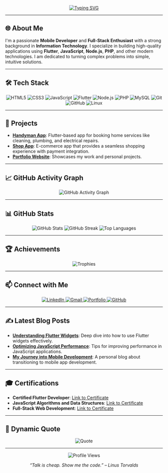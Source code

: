 <div align="center">
  <a href="https://git.io/typing-svg">
    <img src="https://readme-typing-svg.demolab.com?font=Fira+Code&weight=700&size=45&duration=3000&pause=1000&color=0A66C2&center=true&vCenter=true&multiline=true&width=1000&height=80&lines=Hi%2C+I'm+Naveeth+👋;Mobile+Developer+%7C+Full-Stack+Enthusiast;Tech+Innovator+%7C+Information+Technology+Expert;Creating+High-Quality+Apps+and+Solutions" alt="Typing SVG" />
  </a>
</div>

---

## 🌐 About Me
I'm a passionate **Mobile Developer** and **Full-Stack Enthusiast** with a strong background in **Information Technology**. I specialize in building high-quality applications using **Flutter**, **JavaScript**, **Node.js**, **PHP**, and other modern technologies. I am dedicated to turning complex problems into simple, intuitive solutions.

---

## 🛠️ Tech Stack

<div align="center">
  <img src="https://img.shields.io/badge/-HTML5-E34F26?style=for-the-badge&logo=html5&logoColor=white" alt="HTML5">
  <img src="https://img.shields.io/badge/-CSS3-1572B6?style=for-the-badge&logo=css3" alt="CSS3">
  <img src="https://img.shields.io/badge/-JavaScript-F7DF1E?style=for-the-badge&logo=javascript&logoColor=black" alt="JavaScript">
  <img src="https://img.shields.io/badge/-Flutter-02569B?style=for-the-badge&logo=flutter" alt="Flutter">
  <img src="https://img.shields.io/badge/-Node.js-339933?style=for-the-badge&logo=node.js&logoColor=white" alt="Node.js">
  <img src="https://img.shields.io/badge/-PHP-777BB4?style=for-the-badge&logo=php&logoColor=white" alt="PHP">
  <img src="https://img.shields.io/badge/-MySQL-4479A1?style=for-the-badge&logo=mysql&logoColor=white" alt="MySQL">
  <img src="https://img.shields.io/badge/-Git-F05032?style=for-the-badge&logo=git&logoColor=white" alt="Git">
  <img src="https://img.shields.io/badge/-GitHub-181717?style=for-the-badge&logo=github&logoColor=white" alt="GitHub">
  <img src="https://img.shields.io/badge/-Linux-FCC624?style=for-the-badge&logo=linux&logoColor=black" alt="Linux">
</div>

---

## 🚀 Projects

- **[Handyman App](https://github.com/your-repo-link)**: Flutter-based app for booking home services like cleaning, plumbing, and electrical repairs.
- **[Shop App](https://github.com/your-repo-link)**: E-commerce app that provides a seamless shopping experience with payment integration.
- **[Portfolio Website](https://your-portfolio-link.com)**: Showcases my work and personal projects.

---

## 📈 GitHub Activity Graph

<p align="center">
  <img src="https://activity-graph.herokuapp.com/graph?username=Naveeth&bg_color=0D1117&color=5BCDEC&line=5BCDEC&point=FFFFFF&hide_border=true" alt="GitHub Activity Graph">
</p>

---

## 📊 GitHub Stats

<p align="center">
  <img src="https://github-readme-stats.vercel.app/api?username=Naveeth&show_icons=true&hide_border=true&theme=radical" alt="GitHub Stats">
  <img src="https://github-readme-streak-stats.herokuapp.com/?user=Naveeth&theme=radical&hide_border=true" alt="GitHub Streak">
  <img src="https://github-readme-stats.vercel.app/api/top-langs/?username=Naveeth&layout=compact&hide_border=true&theme=radical" alt="Top Languages">
</p>

---

## 🏆 Achievements

<p align="center">
  <img src="https://github-profile-trophy.vercel.app/?username=Naveeth&theme=dracula&no-frame=true&row=1&column=7" alt="Trophies">
</p>

---

## 📫 Connect with Me

<p align="center">
  <a href="https://linkedin.com/in/your-profile">
    <img src="https://img.shields.io/badge/-LinkedIn-0A66C2?style=for-the-badge&logo=linkedin&logoColor=white" alt="LinkedIn">
  </a>
  <a href="mailto:your-email@example.com">
    <img src="https://img.shields.io/badge/-Gmail-D14836?style=for-the-badge&logo=gmail&logoColor=white" alt="Gmail">
  </a>
  <a href="https://your-portfolio-link.com">
    <img src="https://img.shields.io/badge/-Portfolio-24292F?style=for-the-badge&logo=github&logoColor=white" alt="Portfolio">
  </a>
  <a href="https://github.com/Naveeth">
    <img src="https://img.shields.io/badge/-GitHub-181717?style=for-the-badge&logo=github&logoColor=white" alt="GitHub">
  </a>
</p>

---

## ✍️ Latest Blog Posts

- **[Understanding Flutter Widgets](https://your-blog-link.com)**: Deep dive into how to use Flutter widgets effectively.
- **[Optimizing JavaScript Performance](https://your-blog-link.com)**: Tips for improving performance in JavaScript applications.
- **[My Journey into Mobile Development](https://your-blog-link.com)**: A personal blog about transitioning to mobile app development.

---

## 🎓 Certifications

- **Certified Flutter Developer**: [Link to Certificate](https://cert-link.com)
- **JavaScript Algorithms and Data Structures**: [Link to Certificate](https://cert-link.com)
- **Full-Stack Web Development**: [Link to Certificate](https://cert-link.com)

---

## 💬 Dynamic Quote

<p align="center">
  <img src="https://quotes-github-readme.vercel.app/api?type=horizontal&theme=radical" alt="Quote">
</p>

---

<p align="center">
  <img src="https://komarev.com/ghpvc/?username=Naveeth&color=blue" alt="Profile Views">
</p>

<p align="center">
  <em>“Talk is cheap. Show me the code.” – Linus Torvalds</em>
</p>
